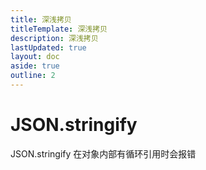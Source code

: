 ```yaml
---
title: 深浅拷贝
titleTemplate: 深浅拷贝
description: 深浅拷贝
lastUpdated: true
layout: doc
aside: true
outline: 2
---
```


# JSON.stringify
JSON.stringify 在对象内部有循环引用时会报错
